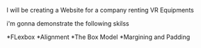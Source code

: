 I will be creating a Website for a company renting VR Equipments

i'm gonna demonstrate the following skilss 

*FLexbox
*Alignment
*The Box Model
*Margining and Padding